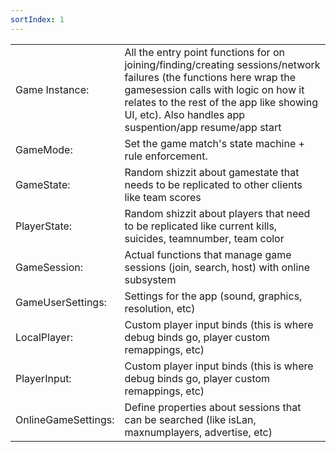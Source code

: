 ```yaml
---
sortIndex: 1
---
```


|                     |                                                                                                                                                                                                                                                                    |
| ------------------- | ------------------------------------------------------------------------------------------------------------------------------------------------------------------------------------------------------------------------------------------------------------------ |
| Game Instance:      | All the entry point functions for on joining/finding/creating sessions/network failures (the functions here wrap the gamesession calls with logic on how it relates to the rest of the app like showing UI, etc). Also handles app suspention/app resume/app start |
| GameMode:           | Set the game match's state machine + rule enforcement.                                                                                                                                                                                                             |
| GameState:          | Random shizzit about gamestate that needs to be replicated to other clients like team scores                                                                                                                                                                       |
| PlayerState:        | Random shizzit about players that need to be replicated like current kills, suicides, teamnumber, team color                                                                                                                                                       |
| GameSession:        | Actual functions that manage game sessions (join, search, host) with online subsystem                                                                                                                                                                              |
| GameUserSettings:   | Settings for the app (sound, graphics, resolution, etc)                                                                                                                                                                                                            |
| LocalPlayer:        | Custom player input binds (this is where debug binds go, player custom remappings, etc)                                                                                                                                                                            |
| PlayerInput:        | Custom player input binds (this is where debug binds go, player custom remappings, etc)                                                                                                                                                                            |
| OnlineGameSettings: | Define properties about sessions that can be searched (like isLan, maxnumplayers, advertise, etc)                                                                                                                                                                  |
